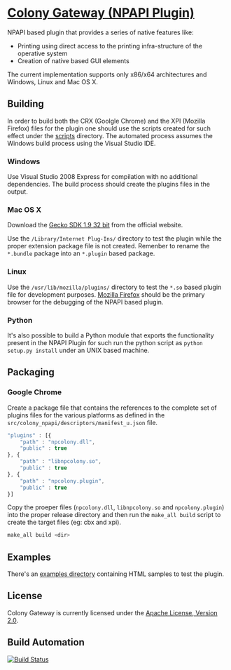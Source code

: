 # [Colony Gateway (NPAPI Plugin)](http://getcolony.com)

NPAPI based plugin that provides a series of native features like:

* Printing using direct access to the printing infra-structure of the operative system
* Creation of native based GUI elements

The current implementation supports only x86/x64 architectures and Windows, Linux and Mac OS X.

## Building

In order to build both the CRX (Goolgle Chrome) and the XPI (Mozilla Firefox) files for the plugin
one should use the scripts created for such effect under the [scripts](scripts) directory. The
automated process assumes the Windows build process using the Visual Studio IDE.

### Windows

Use Visual Studio 2008 Express for compilation with no additional dependencies. The build process should
create the plugins files in the output.

### Mac OS X

Download the [Gecko SDK 1.9 32 bit](https://developer.mozilla.org/en-US/docs/Gecko_SDK) from the official
website.

Use the `/Library/Internet Plug-Ins/` directory to test the plugin while the proper extension package file
is not created. Remenber to rename the `*.bundle` package into an `*.plugin` based package.

### Linux

Use the `/usr/lib/mozilla/plugins/` directory to test the `*.so` based plugin file for development purposes.
[Mozilla Firefox](http://www.mozilla.org) should be the primary browser for the debugging of the NPAPI based plugin.

### Python

It's also possible to build a Python module that exports the functionality present in the NPAPI Plugin for
such run the python script as `python setup.py install` under an UNIX based machine.

## Packaging

### Google Chrome

Create a package file that contains the references to the complete set of plugins files for the various
platforms as defined in the `src/colony_npapi/descriptors/manifest_u.json` file.

```javascript
"plugins" : [{
    "path" : "npcolony.dll",
    "public" : true
}, {
    "path" : "libnpcolony.so",
    "public" : true
}, {
    "path" : "npcolony.plugin",
    "public" : true
}]
```

Copy the proeper files (`npcolony.dll`, `libnpcolony.so` and `npcolony.plugin`) into the proper release directory
and then run the `make_all build` script to create the target files (eg: cbx and xpi).

```bash
make_all build <dir>
```

## Examples

There's an [examples directory](examples) containing HTML samples to test the plugin.

## License

Colony Gateway is currently licensed under the [Apache License, Version 2.0](http://www.apache.org/licenses/).

## Build Automation

[![Build Status](https://app.travis-ci.com/hivesolutions/colony_npapi.svg?branch=master)](https://travis-ci.com/github/hivesolutions/colony_npapi)
